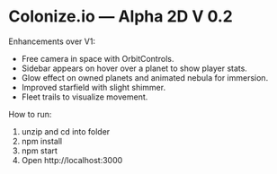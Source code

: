 Colonize.io — Alpha 2D V 0.2
=======================================

Enhancements over V1:
- Free camera in space with OrbitControls.
- Sidebar appears on hover over a planet to show player stats.
- Glow effect on owned planets and animated nebula for immersion.
- Improved starfield with slight shimmer.
- Fleet trails to visualize movement.

How to run:
1. unzip and cd into folder
2. npm install
3. npm start
4. Open http://localhost:3000
